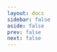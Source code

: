 ```yaml
---
layout: docs
sidebar: false
aside: false
prev: false
next: false
---
```

<script setup>
import Directory from '/components/Directory.vue'
</script>

<Directory />

<style module>
.Directory {
    padding: 32px 24px 96px;
    width: 100%;
}
</style>
